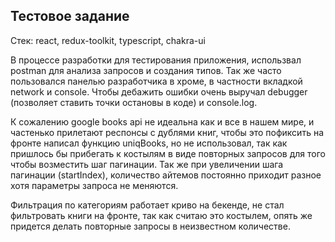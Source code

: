 ## Тестовое задание

Стек: react, redux-toolkit, typescript, chakra-ui

В процессе разработки для тестирования приложения, использвал postman
для анализа запросов и создания типов. Так же часто пользовался панелью разработчика
в хроме, в частности вкладкой network и console. Чтобы дебажить ошибки очень выручал debugger
(позволяет ставить точки остановы в коде) и console.log. 

К сожалению google books api не идеальна как и все в нашем мире, и частенько прилетают респонсы
с дублями книг, чтобы это пофиксить на фронте написал функцию uniqBooks, но не использовал,
так как пришлось бы прибегать к костылям в виде повторных запросов для того чтобы возместить
шаг пагинации. Так же при увеличении шага пагинации (startIndex), количество айтемов постоянно приходит разное
хотя параметры запроса не меняются.

Фильтрация по категориям работает криво на бекенде, не стал фильтровать книги на фронте, так как считаю это костылем, 
опять же придется делать повторные запросы в неизвестном количестве.